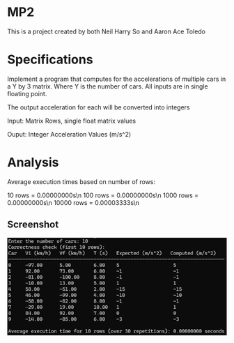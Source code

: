 # MP2
This is a project created by both Neil Harry So and Aaron Ace Toledo

# Specifications
Implement a program that computes for the accelerations of multiple cars in a Y by 3 matrix. Where Y is the number of cars. All inputs are in single floating point.

The output acceleration for each will be converted into integers

Input: Matrix Rows, single float matrix values

Ouput: Integer Acceleration Values (m/s^2)

# Analysis
Average execution times based on number of rows:

10 rows = 0.00000000s\n
100 rows = 0.00000000s\n
1000 rows = 0.00000000s\n
10000 rows = 0.00003333s\n

## Screenshot
![Alt text](./Result.png?raw=true "10 row output")